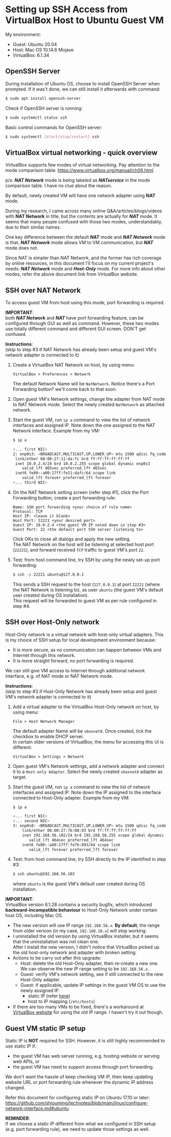 # Setting up SSH Access from VirtualBox Host to Ubuntu Guest VM

My environment:
- Guest: Ubuntu 20.04
- Host: Mac OS 10.14.6 Mojave
- VirtualBox: 6.1.34



## OpenSSH Server

During installation of Ubuntu OS, choose to install OpenSSH Server when prompted. If it was't done, we can still install it afterwards with command:
```bash
$ sudo apt install openssh-server
```

Check if OpenSSH server is running:
```bash
$ sudo systemctl status ssh
```

Basic control commands for OpenSSH server:
```bash
$ sudo systemctl [start/stop/restart] ssh
```



## VirtualBox virtual networking - quick overview

VirtualBox supports few modes of virtual networking. Pay attention to the mode comparison table:
https://www.virtualbox.org/manual/ch06.html

p/s: **_NAT Network_** mode is being labeled as **_NATservice_** in the mode comparison table. I have no clue about the reason.

By default, newly created VM will have one network adapter using **NAT** mode.

During my research, I came across many online Q&A/articles/blogs/videos with **NAT Network** in title, but the contents are actually for **_NAT_** mode. It seems that many people confused with those two modes, understandably, due to their similar names.

One key difference between the default **_NAT_** mode and **_NAT Network_** mode is that, **_NAT Network_** mode allows VM to VM communication, but **_NAT_** mode does not.

Since NAT is simpler than NAT Network, and the former has rich coverage by online resources, in this document I'll focus on my current project's needs: **_NAT Network_** mode and **_Host-Only_** mode. For more info about other modes, refer the above document link from VirtualBox website.



## SSH over NAT Network

To access guest VM from host using this mode, port forwarding is required.

**IMPORTANT**:  
both **_NAT Network_** and **_NAT_** have port forwarding feature, can be configured through GUI as well as command. However, these two modes use totally different command and different GUI screen. DON'T get confused.

**Instructions**:  
(skip to step #3 if NAT Network has already been setup and guest VM's network adapter is connected to it)

1. Create a VirtualBox NAT Network on host, by using menu:
   ```
   VirtualBox > Preferences > Network
   ```
   The default Network Name will be `NatNetwork`. Notice there's a Port Forwarding button? we'll come back to that soon.
   
2. Open guest VM's Network settings, change the adapter from NAT mode to NAT Network mode. Select the newly created `NatNetwork` as attached network.

3. Start the guest VM, run `ip a` command to view the list of network interfaces and assigned IP. Note down the one assigned to the NAT Network interface. Example from my VM:
   ```bash
   $ ip a

   <... first NIC>
   2: enp0s3: <BROADCAST,MULTICAST,UP,LOWER_UP> mtu 1500 qdisc fq_codel state UP group default qlen 1000
    link/ether 08:00:27:11:da:fc brd ff:ff:ff:ff:ff:ff
    inet 10.0.2.4/24 brd 10.0.2.255 scope global dynamic enp0s3
       valid_lft 465sec preferred_lft 465sec
    inet6 fe80::a00:27ff:fe11:dafc/64 scope link 
       valid_lft forever preferred_lft forever
   <... third NIC>
   ```
   
4. On the NAT Network setting screen (refer step #1), click the Port Forwarding button, create a port forwarding rule:
   ```
   Name: SSH port forwarding <your choice of rule name>
   Protocol: TCP
   Host IP: <leave it blank>
   Host Port: 22221 <your desired port>
   Guest IP: 10.0.2.4 <the guest VM IP noted down in step #3>
   Guest Port: 22 <the default port SSH server listening to>
   ```
   Click OKs to close all dialogs and apply the new setting.  
   The NAT Network on the host will be listening at selected host port (`22221`), and forward received `TCP` traffic to guest VM's port `22`.
   
5. Test: from host command line, try SSH by using the newly set-up port forwarding:
   ```bash
   $ ssh -p 22221 ubuntu@127.0.0.1
   ```
   This sends a SSH request to the host (`127.0.0.1`) at port `22221` (where the NAT Network is listening to), as user `ubuntu` (the guest VM's default user created during OS installation).  
   This request will be forwarded to guest VM as per rule configured in step #4.



## SSH over Host-Only network

Host-Only network is a virtual network with host-only virtual adapters.
This is my choice of SSH setup for local development environment because:
- It is more secure, as no communication can happen between VMs and Internet through this network.
- It is more straight forward, no port forwarding is required.

We can still give VM access to Internet through additional network interface, e.g. of NAT mode or NAT Network mode.

**Instructions**:  
(skip to step #3 if Host-Only Network has already been setup and guest VM's network adapter is connected to it)

1. Add a virtual adapter to the VirtualBox Host-Only network on host, by using menu:
   ```
   File > Host Network Manager
   ```
   The default adapter Name will be `vboxnet0`. Once created, tick the checkbox to enable DHCP server.  
   In certain older versions of VirtualBox, the menu for accessing this UI is different:
   ```
   VirtualBox > Settings > Network
   ```
   
2. Open guest VM's Network settings, add a network adapter and connect it to a `Host-only Adapter`. Select the newly created `vboxnet0` adapter as target.

3. Start the guest VM, run `ip a` command to view the list of network interfaces and assigned IP. Note down the IP assigned to the interface connected to Host-Only adapter. Example from my VM:
   ```bash
   $ ip a

   <... first NIC>
   <... second NIC>
   3: enp0s8: <BROADCAST,MULTICAST,UP,LOWER_UP> mtu 1500 qdisc fq_codel state UP group default qlen 1000
       link/ether 08:00:27:7b:08:93 brd ff:ff:ff:ff:ff:ff
       inet 192.168.56.102/24 brd 192.168.56.255 scope global dynamic enp0s8
          valid_lft 464sec preferred_lft 464sec
       inet6 fe80::a00:27ff:fe7b:893/64 scope link 
          valid_lft forever preferred_lft forever
   ```
   
4. Test: from host command line, try SSH directly to the IP identified in step #3:
   ```bash
   $ ssh ubuntu@192.168.56.102
   ```
   where `ubuntu` is the guest VM's default user created during OS installation.


**IMPORTANT**:  
VirtualBox version 6.1.28 contains a security bugfix, which introduced **backward-incompatible behaviour** to Host-Only Network under certain host OS, including Mac OS.
- The new version will use IP range `192.168.56.x`. **By default**, the range from older version (in my case, `192.168.10.x`) will stop working.
- I uninstalled the old version by using VirtualBox installer, but it seems that the uninstallation was not clean one.  
   After I install the new version, I didn't notice that VirtualBox picked up the old host-only network and adapter with broken setting.
- Actions to be carry out after this upgrade:
   - Host: delete the old Host-Only adapter, then re-create a new one. We can observe the new IP range setting to be `192.168.56.x`.
   - Guest: verify VM's network setting, see if still connected to the new Host-Only adapter.
   - Guest: if applicable, update IP settings in the guest VM OS to use the newly assigned IP.  
      - static IP (refer [here](https://github.com/shiouming/technotes/blob/main/linux/configure-network-interface.md#ubuntu))
      - host to IP mapping (`/etc/hosts`)
- If there are too many VMs to be fixed, there's a workaround at [VirtualBox website](https://www.virtualbox.org/manual/ch06.html#network_hostonly) for using the old IP range. I haven't try it out though.


## Guest VM static IP setup

Static IP is **NOT** required for SSH. However, it is still highly recommended to use static IP if:
- the guest VM has web server running, e.g. hosting website or serving web APIs, or
- the guest VM has need to support access through port forwarding.

We don't want the hassle of keep checking VM IP, then keep updating website URL or port forwarding rule whenever the dynamic IP address changed.

Refer this document for configuring static IP on Ubuntu 17.10 or later:  
https://github.com/shiouming/technotes/blob/main/linux/configure-network-interface.md#ubuntu

**REMINDER**:  
If we choose a static IP different from what we configured in SSH setup (e.g. port forwarding rule), we need to update those settings as well.

